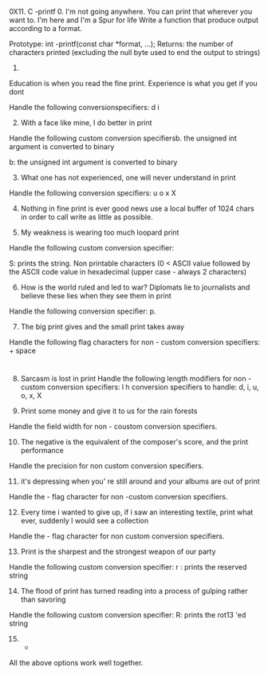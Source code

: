 0X11. C -printf
0. I'm not going anywhere. You can print that wherever you want to. I'm here and I'm a Spur for life
Write a function that produce output according to a format.

Prototype: int -printf(const char *format, ...);
Returns: the number of characters printed (excluding the null byte used to end the output to strings)

1.
Education is when you read the fine print. Experience is what you get if you dont

Handle the following conversionspecifiers:
d
i

2. With a face like mine, I do better in print

Handle the following custom conversion specifiersb. the unsigned int argument is converted to binary

b: the unsigned int argument is converted to binary

3. What one has not experienced, one will never understand in print

Handle the following conversion specifiers:
u
o
x
X

4. Nothing in fine print is ever good news
use a local buffer of 1024 chars in order to call write as little as possible.

5. My weakness is wearing too much loopard print

Handle the following custom conversion specifier:

S: prints the string.
Non printable characters (0 < ASCII value followed by the ASCII code value in hexadecimal (upper case - always 2 characters)

6. How is the world ruled and led to war?
Diplomats lie to journalists and believe these lies when they see them in print

Handle the following conversion specifier:
p.

7. The big print gives and the small print  takes away 

Handle the following flag  characters for non - custom conversion specifiers:
+
space
#

8. Sarcasm  is lost in print 
Handle the following length modifiers for non - custom conversion specifiers:
l
h
conversion specifiers to handle: d, i, u, o, x, X

9. Print some money and give it to us for the rain forests

Handle the field width for non - coustom conversion specifiers.

10. The negative is the equivalent of the composer's score, and the print performance

Handle the precision for non custom conversion specifiers.

11. it's depressing when you' re still around and your albums are out of print

Handle the - flag character for non -custom conversion specifiers.

12. Every time i wanted to give up, if i saw an interesting textile, print what ever, suddenly I would see a collection

Handle the - flag character for non custom conversion specifiers.

13. Print is the sharpest and the strongest weapon of our party

Handle the following custom conversion specifier:
r : prints the reserved string

14. The flood of print has turned reading into a process of gulping rather than savoring 

Handle the following custom conversion specifier:
R: prints the rot13 'ed string

15. * 
All the above options work well together.
 
